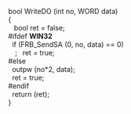 bool    WriteDO (int no, WORD data)    
{   
&nbsp;&nbsp;  bool ret = false;  
#ifdef __WIN32__  
&nbsp; if (FRB_SendSA (0, no, data) == 0)  
&ensp;&ensp;;&ensp;    ret = true;  
#else  
&nbsp;	outpw (no*2, data);           
&nbsp;	ret = true;  
#endif  
&nbsp;   return (ret);  
}  
